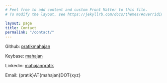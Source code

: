 ```yaml
---
# Feel free to add content and custom Front Matter to this file.
# To modify the layout, see https://jekyllrb.com/docs/themes/#overriding-theme-defaults

layout: page
title: Contact
permalink: "/contact/"
---
```


Github: [pratikmahajan](https://github.com/PratikMahajan)

Keybase: [mahajan](https://keybase.io/mahajan)

Linkedin: [mahajanpratik](https://www.linkedin.com/in/mahajanpratik/) 

Email: {pratik}AT{mahajan}DOT{xyz}


